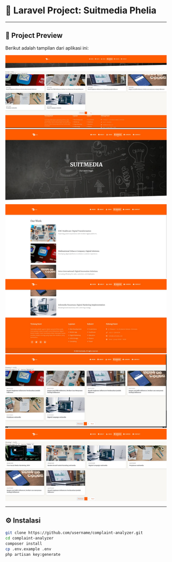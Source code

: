 # 🚀 Laravel Project: Suitmedia Phelia

---

## 📸 Project Preview

Berikut adalah tampilan dari aplikasi ini:

![Preview](https://raw.githubusercontent.com/arrizarisky/suitmedia-phelia/main/images/pict1.jpg)
![Preview](https://raw.githubusercontent.com/arrizarisky/suitmedia-phelia/main/images/pict2.jpg)
![Preview](https://raw.githubusercontent.com/arrizarisky/suitmedia-phelia/main/images/pict3.jpg)
![Preview](https://raw.githubusercontent.com/arrizarisky/suitmedia-phelia/main/images/pict4.jpg)
![Preview](https://raw.githubusercontent.com/arrizarisky/suitmedia-phelia/main/images/pict5.jpg)
![Preview](https://raw.githubusercontent.com/arrizarisky/suitmedia-phelia/main/images/pict6.jpg)



---

## ⚙️ Instalasi

```bash
git clone https://github.com/username/complaint-analyzer.git
cd complaint-analyzer
composer install
cp .env.example .env
php artisan key:generate

